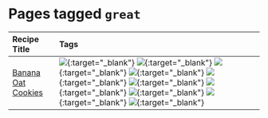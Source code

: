 # Pages tagged `great`

|Recipe Title|Tags
|:---|:---|
|[Banana Oat Cookies](../recipes/bananaoatcookies.md)|[![](https://img.shields.io/badge/tag-baked-c5d714)](tags/baked.md){:target="_blank"} [![](https://img.shields.io/badge/tag-chocolate-a168f4)](tags/chocolate.md){:target="_blank"} [![](https://img.shields.io/badge/tag-coffee-e2851f)](tags/coffee.md){:target="_blank"} [![](https://img.shields.io/badge/tag-easy-72fcc)](tags/easy.md){:target="_blank"} [![](https://img.shields.io/badge/tag-great-0fcaa)](tags/great.md){:target="_blank"} [![](https://img.shields.io/badge/tag-healthy-7ca620)](tags/healthy.md){:target="_blank"} [![](https://img.shields.io/badge/tag-simple-61717a)](tags/simple.md){:target="_blank"} [![](https://img.shields.io/badge/tag-snack-33b5de)](tags/snack.md){:target="_blank"} [![](https://img.shields.io/badge/tag-vegan-6f4790)](tags/vegan.md){:target="_blank"} [![](https://img.shields.io/badge/tag-vegetarian-473080)](tags/vegetarian.md){:target="_blank"}|